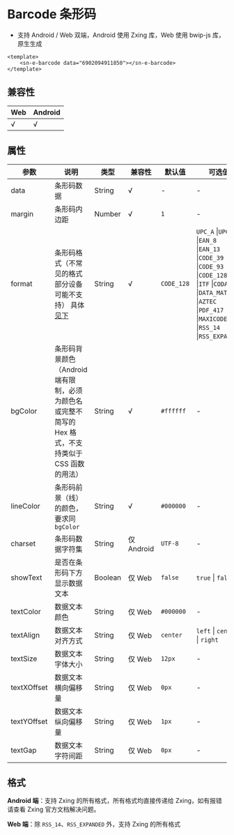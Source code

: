 # Barcode 条形码

* 支持 Android / Web 双端，Android 使用 Zxing 库，Web 使用 bwip-js 库，原生生成


```vue
<template>
    <sn-e-barcode data="6902094911850"></sn-e-barcode>
</template>
```

## 兼容性

| Web  | Android |
| :--- | :------ |
| √    | √       |

## 属性

| 参数        | 说明                                                         | 类型    | 兼容性     | 默认值     | 可选值                                                       |
| ----------- | ------------------------------------------------------------ | ------- | ---------- | ---------- | ------------------------------------------------------------ |
| data        | 条形码数据                                                   | String  | √          | -          | -                                                            |
| margin      | 条形码内边距                                                 | Number  | √          | `1`        | -                                                            |
| format      | 条形码格式（不常见的格式部分设备可能不支持） 具体[见下](#格式) | String  | √          | `CODE_128` | `UPC_A` \|`UPC_E` \|`EAN_8` \|`EAN_13` \|`CODE_39` \|`CODE_93` \|`CODE_128` \|`ITF` \|`CODABAR` \|`DATA_MATRIX` \|`AZTEC` \|`PDF_417` \|`MAXICODE` \|`RSS_14` \|`RSS_EXPANDED` |
| bgColor     | 条形码背景颜色（Android 端有限制，必须为颜色名或完整不简写的 Hex 格式，不支持类似于 CSS 函数的用法） | String  | √          | `#ffffff`  | -                                                            |
| lineColor   | 条形码前景（线）的颜色，要求同 `bgColor`                     | String  | √          | `#000000`  | -                                                            |
| charset     | 条形码数据字符集                                             | String  | 仅 Android | `UTF-8`    | -                                                            |
| showText    | 是否在条形码下方显示数据文本                                 | Boolean | 仅 Web     | `false`    | `true` \| `false`                                            |
| textColor   | 数据文本颜色                                                 | String  | 仅 Web     | `#000000`  | -                                                            |
| textAlign   | 数据文本对齐方式                                             | String  | 仅 Web     | `center`   | `left` \| `center` \| `right`                                |
| textSize    | 数据文本字体大小                                             | String  | 仅 Web     | `12px`     | -                                                            |
| textXOffset | 数据文本横向偏移量                                           | String  | 仅 Web     | `0px`      | -                                                            |
| textYOffset | 数据文本纵向偏移量                                           | String  | 仅 Web     | `1px`      | -                                                            |
| textGap     | 数据文本字符间距                                             | String  | 仅 Web     | `0px`      | -                                                            |

## 格式

**Android 端**：支持 Zxing 的所有格式，所有格式均直接传递给 Zxing，如有报错请查看 Zxing 官方文档解决问题。

**Web 端**：除 `RSS_14`、`RSS_EXPANDED` 外，支持 Zxing 的所有格式



<DemoPhone name="sn-e-barcode" />